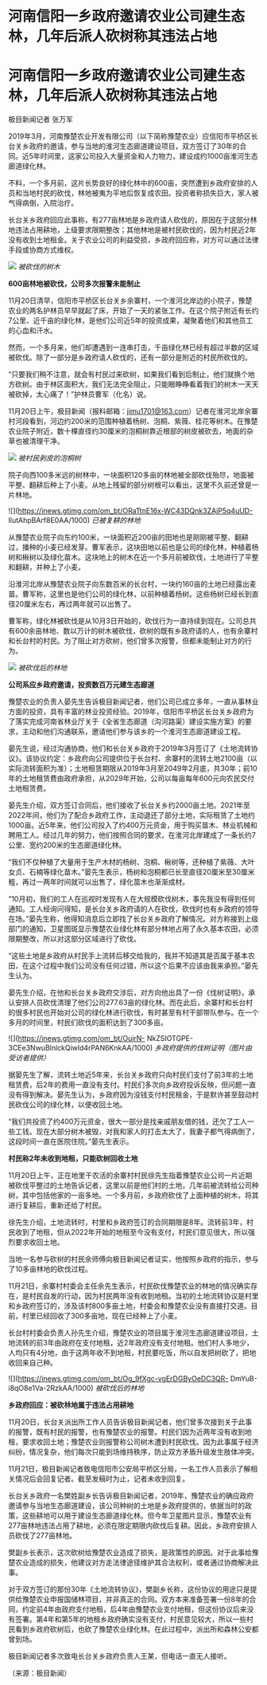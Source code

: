 # 河南信阳一乡政府邀请农业公司建生态林，几年后派人砍树称其违法占地

# 河南信阳一乡政府邀请农业公司建生态林，几年后派人砍树称其违法占地

极目新闻记者 张万军

2019年3月，河南豫楚农业开发有限公司（以下简称豫楚农业）应信阳市平桥区长台关乡政府的邀请，参与当地的淮河生态廊道建设项目，双方签订了30年的合同。近5年时间里，这家公司投入大量资金和人力物力，建设成约1000亩淮河生态廊道绿化林。

不料，一个多月前，这片长势良好的绿化林中的600亩，突然遭到乡政府安排的人员和当地村民的砍伐，林地被夷为平地后恢复成农田。投资者称损失巨大，家人被气得病倒，入院治疗。

长台关乡政府回应此事称，有277亩林地是乡政府请人砍伐的，原因在于这部分林地违法占用耕地，上级要求限期整改；其他林地是被村民砍伐的，因为村民近2年没有收到土地租金。关于农业公司的利益受损，乡政府回应称，对方可以通过法律手段或协商方式维权。

![](https://inews.gtimg.com/om_bt/OdUVsxgEBqau1ZcvOnkdHvMxiSIW_eTvdkZ5GdAenkQh0AA/1000)
_被砍伐的树木_

**600亩林地被砍伐，公司多次报警未能制止**

11月20日清早，信阳市平桥区长台关乡余寨村，一个淮河北岸边的小院子，豫楚农业的两名护林员早早就起了床，开始了一天的紧张工作。在这个院子附近有长约7公里、近千亩的绿化林，是他们公司近5年的投资成果，凝聚着他们和其他员工的心血和汗水。

然而，一个多月来，他们却遭遇到一连串打击，千亩绿化林已经有超过半数的区域被砍伐。除了一部分是乡政府请人砍伐的，还有一部分是附近的村民所砍伐的。

“只要我们稍不注意，就会有村民过来砍树，如果我们看到后制止，他们就换个地方砍树。由于林区面积大，我们无法完全阻止，只能眼睁睁看着我们的树木一天天被砍掉，太心痛了！”护林员曹军（化名）说。

11月20日上午，极目新闻（报料邮箱：jimu1701@163.com）记者在淮河北岸余寨村河段看到，河边约200米的范围种植着杨树、泡桐、紫薇、桂花等树木。在豫楚农业院子附近，数十棵直径约30厘米的泡桐树靠近根部的树皮被砍去，地面的杂草也被清理干净。

![](https://inews.gtimg.com/om_bt/OKPnoMkRi2k2TqsnxWKidxft06bimx6Gk7QzoLwH8ryt4AA/1000)
_被村民剥皮的泡桐树_

院子向西100多米远的树林中，一块面积120多亩的林地被全部砍伐殆尽，地面被平整、翻耕后种上了小麦。从地上残留的部分树根可以看出，这里不久前还曾是一片林地。

![](https://inews.gtimg.com/om_bt/ORaTtnE16x-WC43DQnk3ZAjP5q4uUD-
IlutAhpBArf8E0AA/1000) _已被复耕的林地_

从豫楚农业院子向东约100米，一块面积近200亩的田地也是刚刚被平整、翻耕过，播种的小麦已经发芽。曹军表示，这块田地以前也是公司的绿化林，种植着杨树和楸树以及绿化苗木。这块地上的树木在近一个多月前被砍伐，土地进行了平整和翻耕，并种上了小麦。

沿淮河北岸从豫楚农业院子向东数百米的长台村，一块约160亩的土地已经露出麦苗。曹军称，这里也是他们公司的绿化林，以前种植着杨树。这些杨树已经长到直径20厘米左右，再过两年就可以出售了。

曹军称，绿化林被砍伐是从10月3日开始的，砍伐行为一直持续到现在。公司总共有600余亩林地、数以万计的树木被砍伐，砍树的既有乡政府请的人，也有余寨村和长台村的村民。为了阻止对方砍树，他们曾多次报警，但都未能制止对方的行为。

![](https://inews.gtimg.com/om_bt/OOoXvgmGoxE3rPEwGHfjCfsFw6jkJCctUlr_ble4LEMpgAA/1000)
_被砍伐后的林地_

**公司系应乡政府邀请，投资数百万元建生态廊道**

豫楚农业的负责人晏先生告诉极目新闻记者，他们公司已成立多年，一直从事林业方面的投资，具有丰富的林业投资经验。2019年，信阳市平桥区长台关乡政府为了落实完成河南省林业厅关于《全省生态廊道（沟河路渠）建设实施方案》的要求，主动和他们沟通联系，邀请他们参与该乡的一个淮河生态廊道建设工程。

晏先生说，经过沟通协商，他们和长台关乡政府于2019年3月签订了《土地流转协议》。该协议约定：乡政府向公司提供位于长台村、余寨村的流转土地2100亩（以实际流转面积为准）；土地租赁期限从2019年3月至2049年2月底，共30年；前10年的土地租赁费由政府承担，从2029年开始，公司以每亩每年600元向农民交付土地租赁费。

晏先生介绍，双方签订合同后，他们接收了长台关乡约2000亩土地。2021年至2022年间，他们为了配合乡政府工作，主动退还了部分土地，实际租赁了土地约1000亩。近5年来，他们公司投入了约400万元资金，用于购买苗木、林业机械和聘用工人。经过几年的努力，他们按照合同的要求，在淮河北岸建成了一条长约7公里、宽约200米的生态廊道绿化林。

“我们不仅种植了大量用于生产木材的杨树、泡桐、楸树等，还种植了紫薇、大叶女贞、石楠等绿化苗木。”晏先生表示，杨树和泡桐都已长至直径20厘米至30厘米粗，再过一两年时间就可以出售了，绿化苗木也渐渐成材。

“10月初，我们的工人在巡视时发现有人在大规模砍伐树木，事先我没有得到任何通知。工人经询问得知，是长台关乡政府请的人在砍伐，砍伐时也有乡政府的领导在场。”晏先生称，他得知消息后立即找了长台关乡政府了解情况。对方称接到上级部门的通知，卫星图斑显示豫楚农业绿化林有部分林地占用了永久基本农田，必须限期整改，所以对这部分区域进行了砍伐。

“这些土地是乡政府从村民手上流转后移交给我的，我并不知道其是否属于基本农田，在这个过程中我们公司没有任何过错，所以这个后果不应该由我来承担。”晏先生认为。

晏先生介绍，在他和长台关乡政府交涉后，对方向他出具了一份《伐树证明》，承认安排人员砍伐清理了他们公司277.63亩的绿化林。而在此后，余寨村和长台村的很多村民也开始对公司的绿化林进行砍伐，有时甚至有村干部带队参与。在一个多月的时间里，村民们砍伐的面积达到了300多亩。

![](https://inews.gtimg.com/om_bt/OuirN-
NkZSIOTGPE-3CEe3NwuBlnlckQiwld4rPAN6KnkAA/1000) _乡政府提供的伐树证明（图片由受访者提供）_

据晏先生了解，流转土地近5年来，长台关乡政府只向村民们支付了前3年的土地租赁费，后2年的费用一直没有支付。村民们多次向乡政府投诉反映，但问题一直没有得到解决。晏先生认为，乡政府因为没钱支付村民租金，于是默许甚至鼓动村民砍伐公司的绿化林，以便收回土地。

“我们共投资了约400万元资金，很大一部分是找亲戚朋友借的钱，还欠了工人一些工钱。现在大部分树木被毁，对我和家人的打击太大了，我妻子都气得病倒了，这段时间一直在医院住院。”晏先生表示。

**村民称2年未收到地租，只能砍树回收土地**

11月20日上午，正在地里干农活的余寨村村民徐先生指着豫楚农业公司一片近期被砍伐平整过的土地告诉记者，这里以前是他们村的土地，几年前被流转给公司种树，其中包括他家的一亩多地。一个多月前，乡政府砍伐了上面种植的树木，将其进行复耕后，重新还给了村民。

徐先生介绍，土地流转时，村里和乡政府签订的合同期限是8年。流转前3年，村民收到了地租，但从2022年开始的地租至今没有支付，村民们意见很大，所以强烈要求收回土地。

当地一名参与砍树的村民余师傅向极目新闻记者证实，他按照乡政府的指示，参与了10多亩林地的砍伐过程。

11月21日，余寨村村委会主任余先生表示，村民砍伐豫楚农业的林地的情况确实存在，是村民自发的行动，因为村民两年没有收到地租。当初的土地流转协议是村里和乡政府签订的，涉及该村800多亩土地，村委会和豫楚农业没有直接打交道。目前，村里已经回收了300多亩地，现在已经种上了小麦。

长台村村委会负责人孙先生介绍，豫楚农业的项目属于淮河生态廊道建设项目，土地流转的前3年由政府在支付地租，近2年政府没有支付地租。他们村人多地少，人均只有4分地，由于这两年收不到地租，村民要吃饭，所以自发把树砍了，把地收回来自己种。

![](https://inews.gtimg.com/om_bt/Og_9fXgc-vgErDGByOeDC3QR-
DmYuB-i8qO8e1Va-2RzkAA/1000) _被砍伐后的林地_

**乡政府回应：被砍林地属于违法占用耕地**

11月20日，长台关派出所工作人员告诉极目新闻记者，他们曾多次接到关于此事的报警，既有村民的报警，也有豫楚农业的报警。村民们因为近两年没有收到地租，要求收回土地；豫楚农业则报警称公司树木遭到村民砍伐。因为此事属于经济纠纷，情况复杂，他们每次只能到场维持秩序，防止双方矛盾升级发生肢体冲突。

11月21日，极目新闻记者致电信阳市公安局平桥区分局，一名工作人员表示了解相关情况后会回复记者。截至发稿时为止，记者未收到回复。

长台关乡政府一名樊姓副乡长告诉极目新闻记者，2019年，豫楚农业的确应政府邀请参与当地生态廊道建设，该公司种树的土地是乡政府提供的，依据当时的政策，这些耕地可以用于建设生态廊道绿化林。但今年卫星图片显示，豫楚农业有277亩林地违法占用了耕地，必须在限定期限内砍伐后复耕。因此，乡政府安排人员砍伐了277亩林地。

樊副乡长表示，这次砍树给豫楚农业造成了损失，是政策性的原因。对于此事给豫楚农业造成的损失，他建议对方走法律途径维护其合法权利，或者通过协商解决此事。

对于双方签订的那份30年《土地流转协议》，樊副乡长称，这份协议的用途只是提供给豫楚农业申报国储林项目，并非真正的合同。双方本来准备签署一份8年的合同，约定前4年由政府支付地租，后4年由豫楚农业支付地租，但这份协议后来没有签署。第4年和第5年的地租乡政府确实没有支付，村民意见较大，所以一些村民看到乡政府砍树后，也砍了豫楚农业绿化林。在此过程中，派出所和森林公安都曾到场。

极目新闻记者多次致电长台关乡政府负责人王某，但电话一直无人接听。

（来源：极目新闻）

